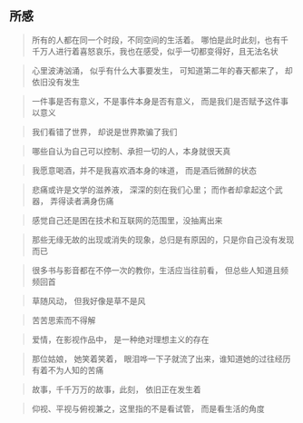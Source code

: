 ## 所感

> 所有的人都在同一个时段，不同空间的生活着。 哪怕是此时此刻，也有千千万人进行着喜怒哀乐，我也在感受，似乎一切都变得好，且无法名状

> 心里波涛汹涌， 似乎有什么大事要发生， 可知道第二年的春天都来了， 却依旧没有发生

> 一件事是否有意义，不是事件本身是否有意义， 而是我们是否赋予这件事以意义

> 我们看错了世界， 却说是世界欺骗了我们

> 哪些自认为自己可以控制、承担一切的人，本身就很天真

> 我愿意喝酒，并不是我喜欢酒本身的味道， 而是酒后微醉的状态

> 悲痛或许是文学的滋养液， 深深的刻在我们心里； 而作者却拿起这个武器， 弄得读者满身伤痛

> 感觉自己还是困在技术和互联网的范围里，没抽离出来

> 那些无缘无故的出现或消失的现象，总归是有原因的，只是你自己没有发现而已

> 很多书与影音都在不停一次的教你，生活应当往前看， 但总些人知道且频频回首
 
> 草随风动， 但我好像是草不是风

> 苦苦思索而不得解

> 爱情，在影视作品中， 是一种绝对理想主义的存在

> 那位姑娘， 她笑着笑着， 眼泪哗一下子就流了出来，谁知道她的过往经历有着不为人知的苦痛

> 故事，千千万万的故事，此刻， 依旧正在发生着

> 仰视、平视与俯视兼之，这里指的不是看试管， 而是看生活的角度